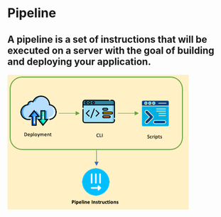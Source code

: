 # Pipeline 
A pipeline is a set of instructions that will be executed on a server with the goal of building and deploying your application. 
----
![AWSInfrastructureDiagram](Images/PipelineInstructions.png)
